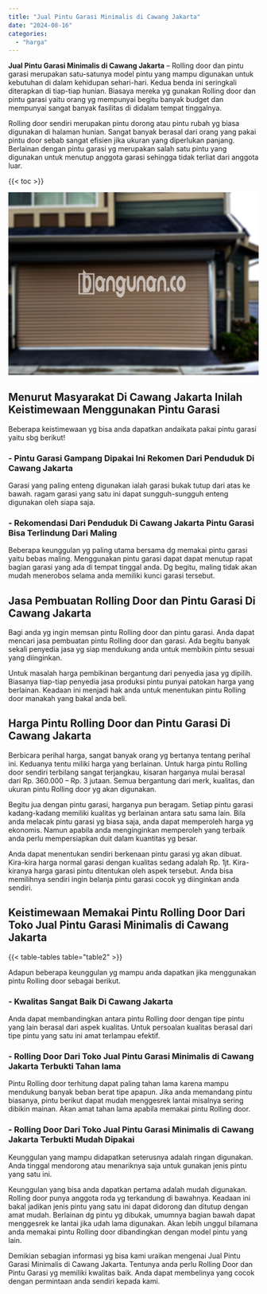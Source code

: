 ```yaml
---
title: "Jual Pintu Garasi Minimalis di Cawang Jakarta"
date: "2024-08-16"
categories: 
  - "harga"
---
```


**Jual Pintu Garasi Minimalis di Cawang Jakarta** – Rolling door dan pintu garasi merupakan satu-satunya model pintu yang mampu digunakan untuk kebutuhan di dalam kehidupan sehari-hari. Kedua benda ini seringkali diterapkan di tiap-tiap hunian. Biasaya mereka yg gunakan Rolling door dan pintu garasi yaitu orang yg mempunyai begitu banyak budget dan mempunyai sangat banyak fasilitas di didalam tempat tinggalnya.

Rolling door sendiri merupakan pintu dorong atau pintu rubah yg biasa digunakan di halaman hunian. Sangat banyak berasal dari orang yang pakai pintu door sebab sangat efisien jika ukuran yang diperlukan panjang. Berlainan dengan pintu garasi yg merupakan salah satu pintu yang digunakan untuk menutup anggota garasi sehingga tidak terliat dari anggota luar.

{{< toc >}}

![Jual Pintu Garasi Minimalis di Cawang Jakarta](/images/pintu-garasi-50.png)

## Menurut Masyarakat Di Cawang Jakarta Inilah Keistimewaan Menggunakan Pintu Garasi

Beberapa keistimewaan yg bisa anda dapatkan andaikata pakai pintu garasi yaitu sbg berikut!

### \- Pintu Garasi Gampang Dipakai Ini Rekomen Dari Penduduk Di Cawang Jakarta

Garasi yang paling enteng digunakan ialah garasi bukak tutup dari atas ke bawah. ragam garasi yang satu ini dapat sungguh-sungguh enteng digunakan oleh siapa saja.

### \- Rekomendasi Dari Penduduk Di Cawang Jakarta Pintu Garasi Bisa Terlindung Dari Maling

Beberapa keunggulan yg paling utama bersama dg memakai pintu garasi yaitu bebas maling. Menggunakan pintu garasi dapat dapat menutup rapat bagian garasi yang ada di tempat tinggal anda. Dg begitu, maling tidak akan mudah menerobos selama anda memiliki kunci garasi tersebut.

## Jasa Pembuatan Rolling Door dan Pintu Garasi Di Cawang Jakarta

Bagi anda yg ingin memsan pintu Rolling door dan pintu garasi. Anda dapat mencari jasa pembuatan pintu Rolling door dan garasi. Ada begitu banyak sekali penyedia jasa yg siap mendukung anda untuk membikin pintu sesuai yang diinginkan.

Untuk masalah harga pembikinan bergantung dari penyedia jasa yg dipilih. Biasanya tiap-tiap penyedia jasa produksi pintu punyai patokan harga yang berlainan. Keadaan ini menjadi hak anda untuk menentukan pintu Rolling door manakah yang bakal anda beli.

## Harga Pintu Rolling Door dan Pintu Garasi Di Cawang Jakarta

Berbicara perihal harga, sangat banyak orang yg bertanya tentang perihal ini. Keduanya tentu miliki harga yang berlainan. Untuk harga pintu Rolling door sendiri terbilang sangat terjangkau, kisaran harganya mulai berasal dari Rp. 360.000 – Rp. 3 jutaan. Semua bergantung dari merk, kualitas, dan ukuran pintu Rolling door yg akan digunakan.

Begitu jua dengan pintu garasi, harganya pun beragam. Setiap pintu garasi kadang-kadang memiliki kualitas yg berlainan antara satu sama lain. Bila anda melacak pintu garasi yg biasa saja, anda dapat memperoleh harga yg ekonomis. Namun apabila anda menginginkan memperoleh yang terbaik anda perlu mempersiapkan duit dalam kuantitas yg besar.

Anda dapat menentukan sendiri berkenaan pintu garasi yg akan dibuat. Kira-kira harga normal garasi dengan kualitas sedang adalah Rp. 1jt. Kira-kiranya harga garasi pintu ditentukan oleh aspek tersebut. Anda bisa memilihnya sendiri ingin belanja pintu garasi cocok yg diinginkan anda sendiri.

## Keistimewaan Memakai Pintu Rolling Door Dari Toko Jual Pintu Garasi Minimalis di Cawang Jakarta

{{< table-tables table="table2" >}}

Adapun beberapa keunggulan yg mampu anda dapatkan jika menggunakan pintu Rolling door sebagai berikut.

### \- Kwalitas Sangat Baik Di Cawang Jakarta

Anda dapat membandingkan antara pintu Rolling door dengan tipe pintu yang lain berasal dari aspek kualitas. Untuk persoalan kualitas berasal dari tipe pintu yang satu ini amat terlampau efektif.

### \- Rolling Door Dari Toko Jual Pintu Garasi Minimalis di Cawang Jakarta Terbukti Tahan lama

Pintu Rolling door terhitung dapat paling tahan lama karena mampu mendukung banyak beban berat tipe apapun. Jika anda memandang pintu biasanya, pintu berikut dapat mudah menggesrek lantai misalnya sering dibikin mainan. Akan amat tahan lama apabila memakai pintu Rolling door.

### \- Rolling Door Dari Toko Jual Pintu Garasi Minimalis di Cawang Jakarta Terbukti Mudah Dipakai

Keunggulan yang mampu didapatkan seterusnya adalah ringan digunakan. Anda tinggal mendorong atau menariknya saja untuk gunakan jenis pintu yang satu ini.

Keunggulan yang bisa anda dapatkan pertama adalah mudah digunakan. Rolling door punya anggota roda yg terkandung di bawahnya. Keadaan ini bakal jadikan jenis pintu yang satu ini dapat didorong dan ditutup dengan amat mudah. Berlainan dg pintu yg dibukak, umumnya bagian bawah dapat menggesrek ke lantai jika udah lama digunakan. Akan lebih unggul bilamana anda memakai pintu Rolling door dibandingkan dengan model pintu yang lain.

Demikian sebagian informasi yg bisa kami uraikan mengenai Jual Pintu Garasi Minimalis di Cawang Jakarta. Tentunya anda perlu Rolling Door dan Pintu Garasi yg memiliki kwalitas baik. Anda dapat membelinya yang cocok dengan permintaan anda sendiri kepada kami.
